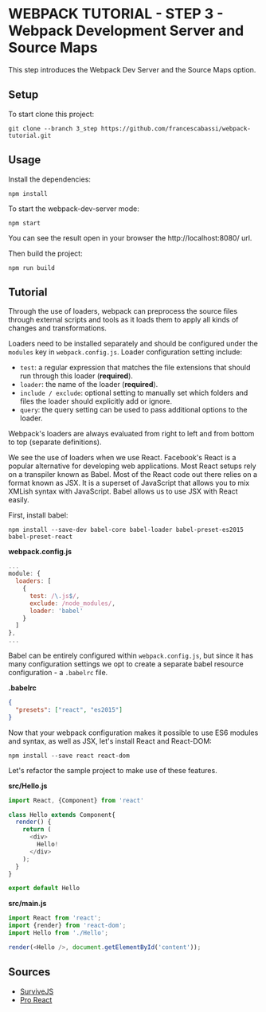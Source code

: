# WEBPACK TUTORIAL - STEP 3 - Webpack Development Server and Source Maps

This step introduces the Webpack Dev Server and the Source Maps option.

## Setup

To start clone this project:

```
git clone --branch 3_step https://github.com/francescabassi/webpack-tutorial.git
```

## Usage

Install the dependencies:

```
npm install
```

To start the webpack-dev-server mode:

```
npm start
```

You can see the result open in your browser the http://localhost:8080/ url.

Then build the project:

```
npm run build
```

## Tutorial

Through the use of loaders, webpack can preprocess the source files through external scripts and tools as it loads them to apply all kinds of changes and transformations.

Loaders need to be installed separately and should be configured under the `modules` key in `webpack.config.js`. Loader configuration setting include:

- `test`: a regular expression that matches the file extensions that should run through this loader (**required**).
- `loader`: the name of the loader (**required**).
- `include / exclude`: optional setting to manually set which folders and files the loader should explicitly add or ignore.
- `query`: the query setting can be used to pass additional options to the loader.

Webpack's loaders are always evaluated from right to left and from bottom to top (separate definitions).

We see the use of loaders when we use React. Facebook's React is a popular alternative for developing web applications. Most React setups rely on a transpiler known as Babel. Most of the React code out there relies on a format known as JSX. It is a superset of JavaScript that allows you to mix XMLish syntax with JavaScript. Babel allows us to use JSX with React easily.

First, install babel:

```
npm install --save-dev babel-core babel-loader babel-preset-es2015 babel-preset-react
```

**webpack.config.js**

```javascript
...
module: {
  loaders: [
    {
      test: /\.js$/,
      exclude: /node_modules/,
      loader: 'babel'
    }
  ]
},
...
```

Babel can be entirely configured within `webpack.config.js`, but since it has many configuration settings we opt to create a separate babel resource configuration - a `.babelrc` file.

**.babelrc**

```json
{
  "presets": ["react", "es2015"]
}
```

Now that your webpack configuration makes it possible to use ES6 modules and syntax, as well as JSX, let's install React and React-DOM:

```
npm install --save react react-dom
```

Let's refactor the sample project to make use of these features.

**src/Hello.js**
```javascript
import React, {Component} from 'react'

class Hello extends Component{
  render() {
    return (
      <div>
        Hello!
      </div>
    );
  }
}

export default Hello
```

**src/main.js**

```javascript
import React from 'react';
import {render} from 'react-dom';
import Hello from './Hello';

render(<Hello />, document.getElementById('content'));
```

## Sources
- [SurviveJS]
- [Pro React]

[SurviveJS]: <http://survivejs.com/webpack/introduction/>
[Pro React]: <http://www.pro-react.com/materials/appendixA/>
